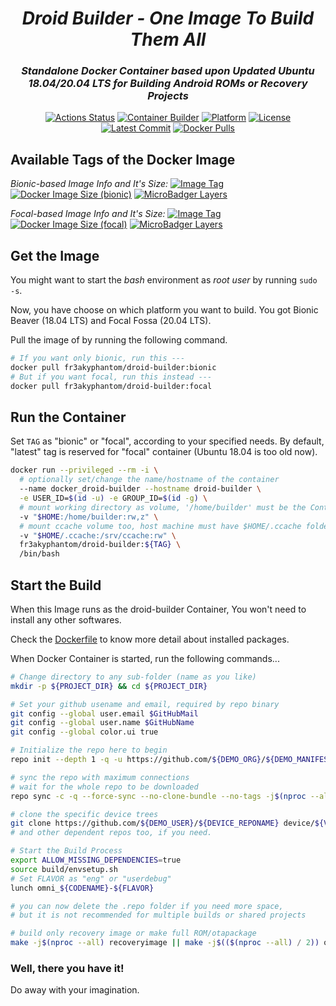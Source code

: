 <div align="center">

  <h1><i>Droid Builder - One Image To Build Them All</i></h1>

  <h3><i>Standalone Docker Container based upon Updated Ubuntu 18.04/20.04 LTS for Building Android ROMs or Recovery Projects</i></h3>

  [![Actions Status](https://github.com/rokibhasansagar/docker_droid-builder/workflows/AIO%20Docker%20Builder/badge.svg)](https://github.com/rokibhasansagar/docker_droid-builder/actions)
  [![Container Builder](https://img.shields.io/badge/Powered%20By-Github%20Actions-blue?logo=github-actions)](https://github.com/features/actions "Know about Github Actions")
  [![Platform](https://img.shields.io/badge/Based%20On-Ubuntu-orange?logo=ubuntu)](https://ubuntu.com/download)
  [![License](https://img.shields.io/github/license/rokibhasansagar/docker_droid-builder)](https://github.com/rokibhasansagar/docker_droid-builder/blob/master/LICENSE)
  [![Latest Commit](https://images.microbadger.com/badges/commit/fr3akyphantom/droid-builder.svg)](https://microbadger.com/images/fr3akyphantom/droid-builder)
  [![Docker Pulls](https://img.shields.io/docker/pulls/fr3akyphantom/droid-builder)](https://hub.docker.com/r/fr3akyphantom/droid-builder "Show the Docker Repository")

</div>

## Available Tags of the Docker Image

_Bionic-based Image Info and It's Size:_ [![Image Tag](https://images.microbadger.com/badges/version/fr3akyphantom/droid-builder:bionic.svg)](https://microbadger.com/images/fr3akyphantom/droid-builder:bionic) [![Docker Image Size (bionic)](https://img.shields.io/docker/image-size/fr3akyphantom/droid-builder/bionic?cacheSeconds=3600)](#) [![MicroBadger Layers](https://img.shields.io/microbadger/layers/fr3akyphantom/droid-builder/bionic)](#)

_Focal-based Image Info and It's Size:_ [![Image Tag](https://images.microbadger.com/badges/version/fr3akyphantom/droid-builder:focal.svg)](https://microbadger.com/images/fr3akyphantom/droid-builder:focal) [![Docker Image Size (focal)](https://img.shields.io/docker/image-size/fr3akyphantom/droid-builder/focal?cacheSeconds=3600)](#) [![MicroBadger Layers](https://img.shields.io/microbadger/layers/fr3akyphantom/droid-builder/focal)](#)

## Get the Image

You might want to start the _bash_ environment as _root user_ by running `sudo -s`.

Now, you have choose on which platform you want to build. You got Bionic Beaver (18.04 LTS) and Focal Fossa (20.04 LTS).

Pull the image of by running the following command.

```bash
# If you want only bionic, run this ---
docker pull fr3akyphantom/droid-builder:bionic
# But if you want focal, run this instead ---
docker pull fr3akyphantom/droid-builder:focal
```
## Run the Container

Set `TAG` as "bionic" or "focal", according to your specified needs.
By default, "latest" tag is reserved for "focal" container (Ubuntu 18.04 is too old now).

```bash
docker run --privileged --rm -i \
  # optionally set/change the name/hostname of the container
  --name docker_droid-builder --hostname droid-builder \
  -e USER_ID=$(id -u) -e GROUP_ID=$(id -g) \
  # mount working directory as volume, '/home/builder' must be the Container's mount path
  -v "$HOME:/home/builder:rw,z" \
  # mount ccache volume too, host machine must have $HOME/.ccache folder if ccache is not installed
  -v "$HOME/.ccache:/srv/ccache:rw" \
  fr3akyphantom/droid-builder:${TAG} \
  /bin/bash
```
## Start the Build

When this Image runs as the droid-builder Container, You won't need to install any other softwares.

Check the [Dockerfile](https://github.com/rokibhasansagar/docker_droid-builder/blob/master/Dockerfile) to know more detail about installed packages.

When Docker Container is started, run the following commands...

```bash
# Change directory to any sub-folder (name as you like)
mkdir -p ${PROJECT_DIR} && cd ${PROJECT_DIR}

# Set your github usename and email, required by repo binary
git config --global user.email $GitHubMail
git config --global user.name $GitHubName
git config --global color.ui true

# Initialize the repo here to begin
repo init --depth 1 -q -u https://github.com/${DEMO_ORG}/${DEMO_MANIFEST}.git -b ${MANIFEST_BRANCH}

# sync the repo with maximum connections
# wait for the whole repo to be downloaded
repo sync -c -q --force-sync --no-clone-bundle --no-tags -j$(nproc --all)

# clone the specific device trees
git clone https://github.com/${DEMO_USER}/${DEVICE_REPONAME} device/${VENDOR}/${CODENAME}
# and other dependent repos too, if you need.

# Start the Build Process
export ALLOW_MISSING_DEPENDENCIES=true
source build/envsetup.sh
# Set FLAVOR as "eng" or "userdebug"
lunch omni_${CODENAME}-${FLAVOR}

# you can now delete the .repo folder if you need more space,
# but it is not recommended for multiple builds or shared projects

# build only recovery image or make full ROM/otapackage
make -j$(nproc --all) recoveryimage || make -j$(($(nproc --all) / 2)) otapackage
```

### Well, there you have it!
Do away with your imagination.

